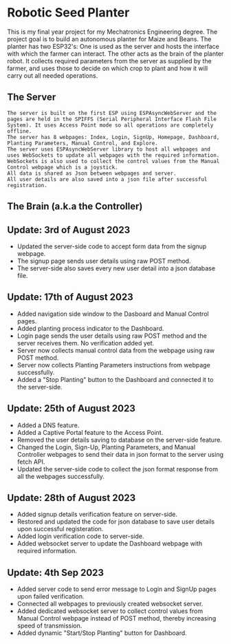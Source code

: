 # Robotic Seed Planter
This is my final year project for my Mechatronics Engineering degree.
The project goal is to build an autonomous planter for Maize and Beans.
The planter has two ESP32's:
    One is used as the server and hosts the interface with which the farmer can interact.
    The other acts as the brain of the planter robot. It collects required parameters from the server as supplied by the farmer, and uses those to decide on which crop to plant and how it will carry out all needed operations.

## The Server
    The server is built on the first ESP using ESPAsyncWebServer and the pages are held in the SPIFFS (Serial Peripheral Interface Flash File System). It uses Access Point mode so all operations are completely offline.
    The server has 8 webpages: Index, Login, SignUp, Homepage, Dashboard, Planting Parameters, Manual Control, and Explore.
    The server uses ESPAsyncWebServer library to host all webpages and uses WebSockets to update all webpages with the required information. WebSockets is also used to collect the control values from the Manual Control webpage which is a joystick.
    All data is shared as Json between webpages and server.
    All user details are also saved into a json file after successful registration.

## The Brain (a.k.a the Controller)


## Update: 3rd of August 2023
- Updated the server-side code to accept form data from the signup webpage.
- The signup page sends user details using raw POST method.
- The server-side also saves every new user detail into a json database file.

## Update: 17th of August 2023
- Added navigation side window to the Dasboard and Manual Control pages.
- Added planting process indicator to the Dashboard.
- Login page sends the user details using raw POST method and the server receives them. No verification added yet.
- Server now collects manual control data from the webpage using raw POST method.
- Server now collects Planting Parameters instructions from webpage successfully.
- Added a "Stop Planting" button to the Dashboard and connected it to the server-side.

## Update: 25th of August 2023
- Added a DNS feature.
- Added a Captive Portal feature to the Access Point.
- Removed the user details saving to database on the server-side feature.
- Changed the Login, Sign-Up, Planting Parameters, and Manual Controller webpages to send their data in json format to the server using fetch API.
- Updated the server-side code to collect the json format response from all the webpages successfully.

## Update: 28th of August 2023
- Added signup details verification feature on server-side.
- Restored and updated the code for json database to save user details upon successful registeration.
- Added login verification code to server-side.
- Added websocket server to update the Dashboard webpage with required information.

## Update: 4th Sep 2023
- Added server code to send error message to Login and SignUp pages upon failed verification.
- Connected all webpages to previously created websocket server.
- Added dedicated websocket server to collect control values from Manual Control webpage instead of POST method, thereby increasing speed of transmission.
- Added dynamic "Start/Stop Planting" button for Dashboard.
